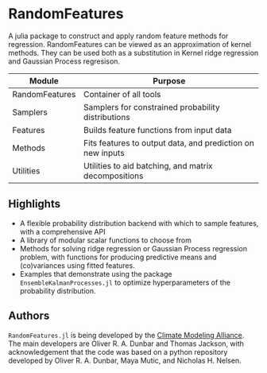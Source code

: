 # RandomFeatures

A julia package to construct and apply random feature methods for regression.
RandomFeatures can be viewed as an approximation of kernel methods. They can be used both as a substitution in Kernel ridge regression and Gaussian Process regresison. 

Module         | Purpose
---------------|-----------------------------------------------------------------------------------------
RandomFeatures | Container of all tools
Samplers       | Samplers for constrained probability distributions 
Features       | Builds feature functions from input data
Methods        | Fits features to output data, and prediction on new inputs  
Utilities      | Utilities to aid batching, and matrix decompositions 


## Highlights
- A flexible probability distribution backend with which to sample features, with a comprehensive API
- A library of modular scalar functions to choose from
- Methods for solving ridge regression or Gaussian Process regression problem, with functions for producing predictive means and (co)variances using fitted features. 
- Examples that demonstrate using the package `EnsembleKalmanProcesses.jl` to optimize hyperparameters of the probability distribution.


## Authors

`RandomFeatures.jl` is being developed by the [Climate Modeling
Alliance](https://clima.caltech.edu). The main developers are Oliver R. A. Dunbar and Thomas Jackson, with acknowledgement that the code was based on a python repository developed by Oliver R. A. Dunbar, Maya Mutic, and Nicholas H. Nelsen.
